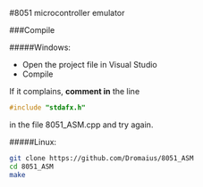 #8051 microcontroller emulator

###Compile

#####Windows:
- Open the project file in Visual Studio
- Compile

If it complains, **comment in** the line
```cpp
#include "stdafx.h"
```
in the file 8051\_ASM.cpp and try again.

#####Linux:
```bash
git clone https://github.com/Dromaius/8051_ASM
cd 8051_ASM
make
```
